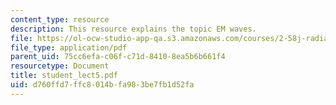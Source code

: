 ```yaml
---
content_type: resource
description: This resource explains the topic EM waves.
file: https://ol-ocw-studio-app-qa.s3.amazonaws.com/courses/2-58j-radiative-transfer-spring-2006/d760ffd7ffc8014bfa983be7fb1d52fa_student_lect5.pdf
file_type: application/pdf
parent_uid: 75cc6efa-c06f-c71d-8410-8ea5b6b661f4
resourcetype: Document
title: student_lect5.pdf
uid: d760ffd7-ffc8-014b-fa98-3be7fb1d52fa
---
```


